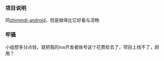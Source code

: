 ### 项目说明

同[zhimindi-android](https://github.com/ExplosiveBattery/zhimingdi-android)，但是做得比它好看与流畅  

### 牢骚
小组想多分点钱，就把我的ios开发者账号这个花费给去了，项目上线不了，卵用？  